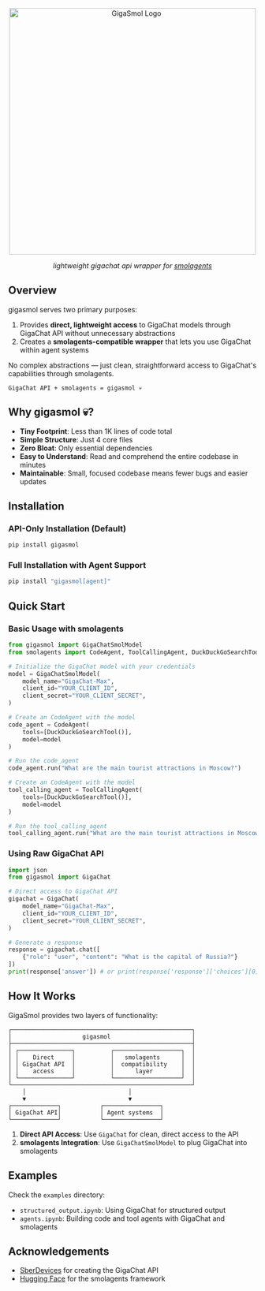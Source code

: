 <div align="center">
  
<!-- [![License: Apache 2.0](https://img.shields.io/badge/License-Apache_2.0-blue.svg)](https://opensource.org/licenses/Apache-2.0)
[![Python 3.10+](https://img.shields.io/badge/python-3.10+-blue.svg)](https://www.python.org/downloads/)
[![HuggingFace](https://img.shields.io/badge/🤗-smolagents-orange.svg)](https://github.com/huggingface/smolagents)
[![GigaChat](https://img.shields.io/badge/GigaChat-API-green.svg)](https://gigachat.ru/) -->

</div>

<div align="center">
  <img src="./assets/logo.png" alt="GigaSmol Logo" width="500"/>
  <p><i>lightweight gigachat api wrapper for <a href="https://github.com/huggingface/smolagents">smolagents</a></i></p>
</div>

## Overview

gigasmol serves two primary purposes:

1. Provides **direct, lightweight access** to GigaChat models through GigaChat API without unnecessary abstractions
2. Creates a **smolagents-compatible wrapper** that lets you use GigaChat within agent systems

No complex abstractions — just clean, straightforward access to GigaChat's capabilities through smolagents.

```
GigaChat API + smolagents = gigasmol 💀
```

## Why gigasmol 💀?

- **Tiny Footprint**: Less than 1K lines of code total
- **Simple Structure**: Just 4 core files
- **Zero Bloat**: Only essential dependencies
- **Easy to Understand**: Read and comprehend the entire codebase in minutes
- **Maintainable**: Small, focused codebase means fewer bugs and easier updates
## Installation
### API-Only Installation (Default)
```bash
pip install gigasmol
```

### Full Installation with Agent Support
```bash
pip install "gigasmol[agent]"
```


## Quick Start
### Basic Usage with smolagents

```python
from gigasmol import GigaChatSmolModel
from smolagents import CodeAgent, ToolCallingAgent, DuckDuckGoSearchTool

# Initialize the GigaChat model with your credentials
model = GigaChatSmolModel(
    model_name="GigaChat-Max",  
    client_id="YOUR_CLIENT_ID",
    client_secret="YOUR_CLIENT_SECRET",
)

# Create an CodeAgent with the model
code_agent = CodeAgent(
    tools=[DuckDuckGoSearchTool()],
    model=model
)

# Run the code_agent
code_agent.run("What are the main tourist attractions in Moscow?")

# Create an CodeAgent with the model
tool_calling_agent = ToolCallingAgent(
    tools=[DuckDuckGoSearchTool()],
    model=model
)

# Run the tool_calling_agent
tool_calling_agent.run("What are the main tourist attractions in Moscow?")
```


### Using Raw GigaChat API

```python
import json
from gigasmol import GigaChat

# Direct access to GigaChat API
gigachat = GigaChat(
    model_name="GigaChat-Max",
    client_id="YOUR_CLIENT_ID",
    client_secret="YOUR_CLIENT_SECRET",
)

# Generate a response
response = gigachat.chat([
    {"role": "user", "content": "What is the capital of Russia?"}
])
print(response['answer']) # or print(response['response']['choices'][0]['message']['content'])
```

## How It Works

GigaSmol provides two layers of functionality:

```
┌───────────────────────────────────────────────────┐
│                    gigasmol                       │
├───────────────────────────────────────────────────┤
│ ┌───────────────┐          ┌───────────────────┐  │
│ │    Direct     │          │   smolagents      │  │
│ │ GigaChat API  │          │  compatibility    │  │
│ │    access     │          │      layer        │  │
│ └───────────────┘          └───────────────────┘  │
└───────────────────────────────────────────────────┘
    │                             │
    ▼                             ▼
┌─────────────┐           ┌────────────────┐
│ GigaChat API│           │ Agent systems  │
└─────────────┘           └────────────────┘
```

1. **Direct API Access**: Use `GigaChat` for clean, direct access to the API
2. **smolagents Integration**: Use `GigaChatSmolModel` to plug GigaChat into smolagents


## Examples

Check the `examples` directory:
- `structured_output.ipynb`: Using GigaChat for structured output
- `agents.ipynb`: Building code and tool agents with GigaChat and smolagents

## Acknowledgements

- [SberDevices](https://gigachat.ru/) for creating the GigaChat API
- [Hugging Face](https://huggingface.co/) for the smolagents framework
